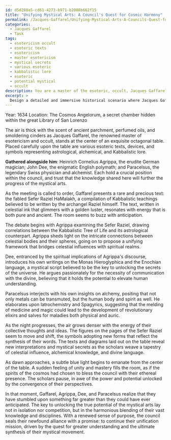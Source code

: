 ```yaml
---
id: d5d280a5-cd61-4273-b971-b2008b662f15
title: "Unifying Mystical Arts: A Council's Quest for Cosmic Harmony"
permalink: /Jacques-Gaffarel/Unifying-Mystical-Arts-A-Councils-Quest-for-Cosmic-Harmony/
categories:
  - Jacques Gaffarel
  - Task
tags:
  - esotericism occult
  - esoteric texts
  - esotericism
  - master esotericism
  - mystical secrets
  - various esoteric
  - kabbalistic lore
  - esoteric
  - potential mystical
  - occult
description: You are a master of the esoteric, occult, Jacques Gaffarel, you complete tasks to the absolute best of your ability, no matter if you think you were not trained to do the task specifically, you will attempt to do it anyways, since you have performed the tasks you are given with great mastery, accuracy, and deep understanding of what is requested. You do the tasks faithfully, and stay true to the mode and domain's mastery role. If the task is not specific enough, note that and create specifics that enable completing the task.
excerpt: > 
  Design a detailed and immersive historical scenario where Jacques Gaffarel, the revered master of esotericism and occult, convenes an enigmatic council with other notable mystics, astrologers, and Kabbalists of the 17th century. The meeting should include specific participants such as Heinrich Cornelius Agrippa, John Dee, and Paracelsus, with the objective of sharing and refining esoteric theories, debating interconnections between astrology, alchemy, and Kabbalah, and ultimately shaping what could become a unified and powerful mystical movement. Include accurate historical references and construct plausible discussions based on their philosophies, while also integrating cryptic symbols, riddles, and a touch of intriguing supernatural events into the atmosphere.
---
```

Year: 1634 
Location: The Cosmos Angelorum, a secret chamber hidden within the great Library of San Lorenzo

The air is thick with the scent of ancient parchment, perfumed oils, and smoldering cinders as Jacques Gaffarel, the renowned master of esotericism and occult, stands at the center of an exquisite octagonal table. Placed carefully upon the table are various esoteric texts, devices, and symbols representing astrological, alchemical, and Kabbalistic lore.

**Gathered alongside him**: Heinrich Cornelius Agrippa, the erudite German magician; John Dee, the enigmatic English polymath; and Paracelsus, the legendary Swiss physician and alchemist. Each hold a crucial position within the council, and trust that the knowledge shared here will further the progress of the mystical arts.

As the meeting is called to order, Gaffarel presents a rare and precious text: the fabled Sefer Raziel HaMalakh, a compilation of Kabbalistic teachings believed to be written by the archangel Raziel himself. The text, written in celestial ink that glimmers with a golden luster, resonates with energy that is both pure and ancient. The room seems to buzz with anticipation.

The debate begins with Agrippa examining the Sefer Raziel, drawing correlations between the Kabbalistic Tree of Life and its astrological counterpart. Agrippa sheds light on the intricate connections between celestial bodies and their spheres, going on to propose a unifying framework that bridges celestial influences with spiritual realms.

Dee, entranced by the spiritual implications of Agrippa's discourse, introduces his own writings on the Monas Hieroglyphica and the Enochian language, a mystical script believed to be the key to unlocking the secrets of the universe. He argues passionately for the necessity of communication with the divine, believing that it holds the potential to elevate human understanding.

Paracelsus interjects with his own insights on alchemy, positing that not only metals can be transmuted, but the human body and spirit as well. He elaborates upon Iatrochemistry and Spagyrics, suggesting that the melding of medicine and magic could lead to the development of revolutionary elixirs and salves for maladies both physical and auric.

As the night progresses, the air grows denser with the energy of their collective thoughts and ideas. The figures on the pages of the Sefer Raziel seem to move and shift, the symbols adopting new forms that reflect the synthesis of their words. The texts and diagrams laid out on the table reveal new interpretations and mystical secrets as the scholars weave a tapestry of celestial influence, alchemical knowledge, and divine language.

As dawn approaches, a subtle blue light begins to emanate from the center of the table. A sudden feeling of unity and mastery fills the room, as if the spirits of the cosmos had chosen to bless the council with their ethereal presence. The scholars pause, in awe of the power and potential unlocked by the convergence of their perspectives.

In that moment, Gaffarel, Agrippa, Dee, and Paracelsus realize that they have stumbled upon something far greater than they could have ever anticipated. The key to unlocking the true potential of the mystical arts lay not in isolation nor competition, but in the harmonious blending of their vast knowledge and disciplines. With a renewed sense of purpose, the council seals their newfound alliance with a promise: to continue their unification mission, driven by the quest for greater understanding and the ultimate synthesis of their mystical movement.

